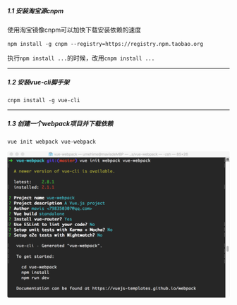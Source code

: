 ##### 1.1 安装淘宝源cnpm
使用淘宝镜像cnpm可以加快下载安装依赖的速度
``` 
npm install -g cnpm --registry=https://registry.npm.taobao.org 
```
执行```npm install ...```的时候，改用```cnpm install ...```

---
##### 1.2 安装vue-cli脚手架
``` 
cnpm install -g vue-cli
```
---
##### 1.3 创建一个webpack项目并下载依赖
```
vue init webpack vue-webpack
```
![enter image description here](https://github.com/Mavis-0211/vue-webpack/blob/master/note/img/1.3.1.png)